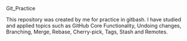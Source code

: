 Git_Practice

This repository was created by me for practice in gitbash.
I have studied and applied topics such as GitHub Core Functionality, Undoing changes, Branching, Merge, Rebase, Cherry-pick, Tags, Stash and Remotes.
